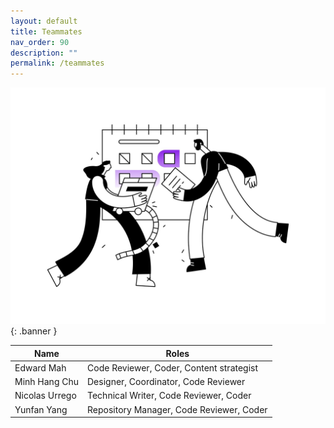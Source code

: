```yaml
---
layout: default
title: Teammates
nav_order: 90
description: ""
permalink: /teammates
---
```

![alt text](img/teammates.jpg){: .banner }


Name | Roles
--|--
Edward Mah | Code Reviewer, Coder, Content strategist
Minh Hang Chu | Designer, Coordinator, Code Reviewer
Nicolas Urrego | Technical Writer, Code Reviewer, Coder
Yunfan Yang | Repository Manager, Code Reviewer, Coder